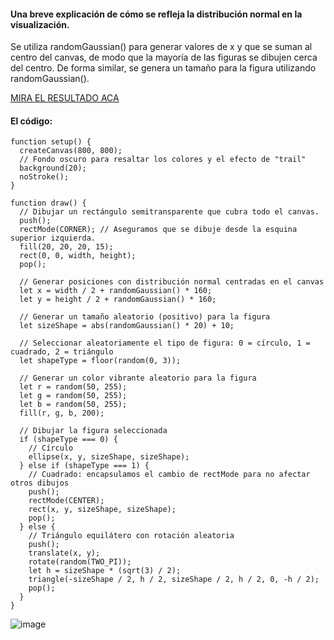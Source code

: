 #### Una breve explicación de cómo se refleja la distribución normal en la visualización.
Se utiliza randomGaussian() para generar valores de x y que se suman al centro del canvas, de modo que la mayoría de las figuras se dibujen cerca del centro.
De forma similar, se genera un tamaño para la figura utilizando randomGaussian().

[MIRA EL RESULTADO ACA](https://editor.p5js.org/jugabriel77/full/Z0pKS_Gk_)
#### El código:

```
function setup() {
  createCanvas(800, 800);
  // Fondo oscuro para resaltar los colores y el efecto de "trail"
  background(20);
  noStroke();
}

function draw() {
  // Dibujar un rectángulo semitransparente que cubra todo el canvas.
  push();
  rectMode(CORNER); // Aseguramos que se dibuje desde la esquina superior izquierda.
  fill(20, 20, 20, 15);
  rect(0, 0, width, height);
  pop();
  
  // Generar posiciones con distribución normal centradas en el canvas
  let x = width / 2 + randomGaussian() * 160;
  let y = height / 2 + randomGaussian() * 160;
  
  // Generar un tamaño aleatorio (positivo) para la figura
  let sizeShape = abs(randomGaussian() * 20) + 10;
  
  // Seleccionar aleatoriamente el tipo de figura: 0 = círculo, 1 = cuadrado, 2 = triángulo
  let shapeType = floor(random(0, 3));
  
  // Generar un color vibrante aleatorio para la figura
  let r = random(50, 255);
  let g = random(50, 255);
  let b = random(50, 255);
  fill(r, g, b, 200);
  
  // Dibujar la figura seleccionada
  if (shapeType === 0) {
    // Círculo
    ellipse(x, y, sizeShape, sizeShape);
  } else if (shapeType === 1) {
    // Cuadrado: encapsulamos el cambio de rectMode para no afectar otros dibujos
    push();
    rectMode(CENTER);
    rect(x, y, sizeShape, sizeShape);
    pop();
  } else {
    // Triángulo equilátero con rotación aleatoria
    push();
    translate(x, y);
    rotate(random(TWO_PI));
    let h = sizeShape * (sqrt(3) / 2);
    triangle(-sizeShape / 2, h / 2, sizeShape / 2, h / 2, 0, -h / 2);
    pop();
  }
}

```

![image](https://github.com/user-attachments/assets/fe2b0978-48b7-4f38-a858-28b4d802b2a3)
